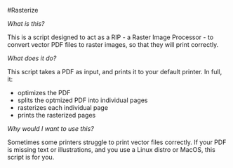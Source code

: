 #Rasterize

*What is this?*

This is a script designed to act as a RIP - a Raster Image Processor - to convert vector PDF files to raster images, so that they will print correctly.

*What does it do?*

This script takes a PDF as input, and prints it to your default printer. In full, it:
 * optimizes the PDF
 * splits the optmized PDF into individual pages
 * rasterizes each individual page
 * prints the rasterized pages

*Why would I want to use this?*

Sometimes some printers struggle to print vector files correctly. If your PDF is missing text or illustrations, and you use a Linux distro or MacOS, this script is for you.
